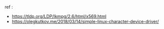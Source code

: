 ref : 
* https://tldp.org/LDP/lkmpg/2.6/html/x569.html
* https://olegkutkov.me/2018/03/14/simple-linux-character-device-driver/